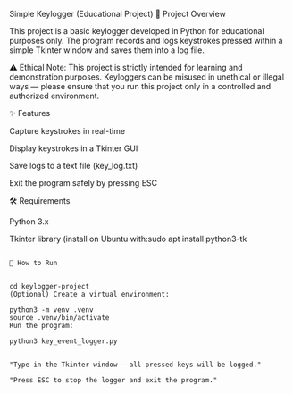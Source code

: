Simple Keylogger (Educational Project)
📌 Project Overview

This project is a basic keylogger developed in Python for educational purposes only.
The program records and logs keystrokes pressed within a simple Tkinter window and saves them into a log file.

⚠️ Ethical Note:
This project is strictly intended for learning and demonstration purposes. 
Keyloggers can be misused in unethical or illegal ways — please ensure that you run this project only in a controlled and authorized environment.

✨ Features

Capture keystrokes in real-time

Display keystrokes in a Tkinter GUI

Save logs to a text file (key_log.txt)

Exit the program safely by pressing ESC

🛠️ Requirements

Python 3.x

Tkinter library (install on Ubuntu with:sudo apt install python3-tk
```)

🚀 How to Run


cd keylogger-project
(Optional) Create a virtual environment:

python3 -m venv .venv
source .venv/bin/activate
Run the program:

python3 key_event_logger.py


"Type in the Tkinter window — all pressed keys will be logged."

"Press ESC to stop the logger and exit the program."

